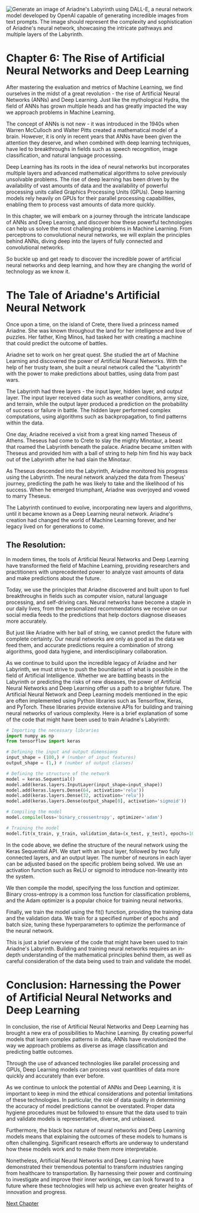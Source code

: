 ![Generate an image of Ariadne's Labyrinth using DALL-E, a neural network model developed by OpenAI capable of generating incredible images from text prompts. The image should represent the complexity and sophistication of Ariadne's neural network, showcasing the intricate pathways and multiple layers of the Labyrinth.](https://oaidalleapiprodscus.blob.core.windows.net/private/org-ct6DYQ3FHyJcnH1h6OA3fR35/user-qvFBAhW3klZpvcEY1psIUyDK/img-FyAvqsbnCufGzx5Nv5NSXEKi.png?st=2023-04-14T00%3A09%3A06Z&se=2023-04-14T02%3A09%3A06Z&sp=r&sv=2021-08-06&sr=b&rscd=inline&rsct=image/png&skoid=6aaadede-4fb3-4698-a8f6-684d7786b067&sktid=a48cca56-e6da-484e-a814-9c849652bcb3&skt=2023-04-13T17%3A15%3A06Z&ske=2023-04-14T17%3A15%3A06Z&sks=b&skv=2021-08-06&sig=SDxMsD/q88q/xT3Dyow5FDH02YqAjBMZf0yUyGgOvmY%3D)


# Chapter 6: The Rise of Artificial Neural Networks and Deep Learning

After mastering the evaluation and metrics of Machine Learning, we find ourselves in the midst of a great revolution - the rise of Artificial Neural Networks (ANNs) and Deep Learning. Just like the mythological Hydra, the field of ANNs has grown multiple heads and has greatly impacted the way we approach problems in Machine Learning.

The concept of ANNs is not new - it was introduced in the 1940s when Warren McCulloch and Walter Pitts created a mathematical model of a brain. However, it is only in recent years that ANNs have been given the attention they deserve, and when combined with deep learning techniques, have led to breakthroughs in fields such as speech recognition, image classification, and natural language processing.

Deep Learning has its roots in the idea of neural networks but incorporates multiple layers and advanced mathematical algorithms to solve previously unsolvable problems. The rise of deep learning has been driven by the availability of vast amounts of data and the availability of powerful processing units called Graphics Processing Units (GPUs). Deep learning models rely heavily on GPUs for their parallel processing capabilities, enabling them to process vast amounts of data more quickly.

In this chapter, we will embark on a journey through the intricate landscape of ANNs and Deep Learning, and discover how these powerful technologies can help us solve the most challenging problems in Machine Learning. From perceptrons to convolutional neural networks, we will explain the principles behind ANNs, diving deep into the layers of fully connected and convolutional networks.

So buckle up and get ready to discover the incredible power of artificial neural networks and deep learning, and how they are changing the world of technology as we know it.
# The Tale of Ariadne's Artificial Neural Network

Once upon a time, on the island of Crete, there lived a princess named Ariadne. She was known throughout the land for her intelligence and love of puzzles. Her father, King Minos, had tasked her with creating a machine that could predict the outcome of battles.

Ariadne set to work on her great quest. She studied the art of Machine Learning and discovered the power of Artificial Neural Networks. With the help of her trusty team, she built a neural network called the "Labyrinth" with the power to make predictions about battles, using data from past wars.

The Labyrinth had three layers - the input layer, hidden layer, and output layer. The input layer received data such as weather conditions, army size, and terrain, while the output layer produced a prediction on the probability of success or failure in battle. The hidden layer performed complex computations, using algorithms such as backpropagation, to find patterns within the data.

One day, Ariadne received a visit from a great king named Theseus of Athens. Theseus had come to Crete to slay the mighty Minotaur, a beast that roamed the Labyrinth beneath the palace. Ariadne became smitten with Theseus and provided him with a ball of string to help him find his way back out of the Labyrinth after he had slain the Minotaur.

As Theseus descended into the Labyrinth, Ariadne monitored his progress using the Labyrinth. The neural network analyzed the data from Theseus' journey, predicting the path he was likely to take and the likelihood of his success. When he emerged triumphant, Ariadne was overjoyed and vowed to marry Theseus.

The Labyrinth continued to evolve, incorporating new layers and algorithms, until it became known as a Deep Learning neural network. Ariadne's creation had changed the world of Machine Learning forever, and her legacy lived on for generations to come.

## The Resolution:

In modern times, the tools of Artificial Neural Networks and Deep Learning have transformed the field of Machine Learning, providing researchers and practitioners with unprecedented power to analyze vast amounts of data and make predictions about the future.

Today, we use the principles that Ariadne discovered and built upon to fuel breakthroughs in fields such as computer vision, natural language processing, and self-driving cars. Neural networks have become a staple in our daily lives, from the personalized recommendations we receive on our social media feeds to the predictions that help doctors diagnose diseases more accurately.

But just like Ariadne with her ball of string, we cannot predict the future with complete certainty. Our neural networks are only as good as the data we feed them, and accurate predictions require a combination of strong algorithms, good data hygiene, and interdisciplinary collaboration.

As we continue to build upon the incredible legacy of Ariadne and her Labyrinth, we must strive to push the boundaries of what is possible in the field of Artificial Intelligence. Whether we are battling beasts in the Labyrinth or predicting the risks of new diseases, the power of Artificial Neural Networks and Deep Learning offer us a path to a brighter future.
The Artificial Neural Network and Deep Learning models mentioned in the epic are often implemented using Python libraries such as Tensorflow, Keras, and PyTorch. These libraries provide extensive APIs for building and training neural networks of various complexity. Here is a brief explanation of some of the code that might have been used to train Ariadne's Labyrinth:

```python
# Importing the necessary libraries
import numpy as np
from tensorflow import keras

# Defining the input and output dimensions
input_shape = (100,) # (number of input features)
output_shape = (1,) # (number of output classes)

# Defining the structure of the network
model = keras.Sequential()
model.add(keras.layers.InputLayer(input_shape=input_shape))
model.add(keras.layers.Dense(64, activation='relu'))
model.add(keras.layers.Dense(32, activation='relu'))
model.add(keras.layers.Dense(output_shape[0], activation='sigmoid'))

# Compiling the model
model.compile(loss='binary_crossentropy', optimizer='adam')

# Training the model
model.fit(x_train, y_train, validation_data=(x_test, y_test), epochs=10, batch_size=32)
```

In the code above, we define the structure of the neural network using the Keras Sequential API. We start with an input layer, followed by two fully connected layers, and an output layer. The number of neurons in each layer can be adjusted based on the specific problem being solved. We use an activation function such as ReLU or sigmoid to introduce non-linearity into the system.

We then compile the model, specifying the loss function and optimizer. Binary cross-entropy is a common loss function for classification problems, and the Adam optimizer is a popular choice for training neural networks.

Finally, we train the model using the fit() function, providing the training data and the validation data. We train for a specified number of epochs and batch size, tuning these hyperparameters to optimize the performance of the neural network.

This is just a brief overview of the code that might have been used to train Ariadne's Labyrinth. Building and training neural networks requires an in-depth understanding of the mathematical principles behind them, as well as careful consideration of the data being used to train and validate the model.
# Conclusion: Harnessing the Power of Artificial Neural Networks and Deep Learning

In conclusion, the rise of Artificial Neural Networks and Deep Learning has brought a new era of possibilities to Machine Learning. By creating powerful models that learn complex patterns in data, ANNs have revolutionized the way we approach problems as diverse as image classification and predicting battle outcomes.

Through the use of advanced technologies like parallel processing and GPUs, Deep Learning models can process vast quantities of data more quickly and accurately than ever before.

As we continue to unlock the potential of ANNs and Deep Learning, it is important to keep in mind the ethical considerations and potential limitations of these technologies. In particular, the role of data quality in determining the accuracy of model predictions cannot be overstated. Proper data hygiene procedures must be followed to ensure that the data used to train and validate models is representative, diverse, and unbiased.

Furthermore, the black box nature of neural networks and Deep Learning models means that explaining the outcomes of these models to humans is often challenging. Significant research efforts are underway to understand how these models work and to make them more interpretable.

Nonetheless, Artificial Neural Networks and Deep Learning have demonstrated their tremendous potential to transform industries ranging from healthcare to transportation. By harnessing their power and continuing to investigate and improve their inner workings, we can look forward to a future where these technologies will help us achieve even greater heights of innovation and progress.


[Next Chapter](07_Chapter07.md)